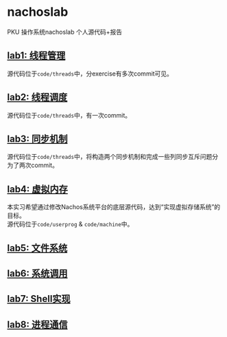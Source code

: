# nachoslab
PKU 操作系统nachoslab 个人源代码+报告
## [lab1: 线程管理](https://github.com/tyfeld/nachoslab/blob/master/%E7%BA%BF%E7%A8%8B%E6%9C%BA%E5%88%B6%E5%AE%9E%E4%B9%A0%E6%8A%A5%E5%91%8A.md)
源代码位于`code/threads`中，分exercise有多次commit可见。  

## [lab2: 线程调度](https://github.com/tyfeld/nachoslab/blob/master/%E7%BA%BF%E7%A8%8B%E8%B0%83%E5%BA%A6%E5%AE%9E%E4%B9%A0%E6%8A%A5%E5%91%8A.md)
源代码位于`code/threads`中，有一次commit。  

## [lab3: 同步机制](https://github.com/tyfeld/nachoslab/blob/master/%E5%90%8C%E6%AD%A5%E6%9C%BA%E5%88%B6%E5%AE%9E%E4%B9%A0%E6%8A%A5%E5%91%8A.md)
源代码位于`code/threads`中，将构造两个同步机制和完成一些列同步互斥问题分为了两次commit。

## [lab4: 虚拟内存](https://github.com/tyfeld/nachoslab/blob/master/%E8%99%9A%E6%8B%9F%E5%86%85%E5%AD%98%E5%AE%9E%E9%AA%8C%E6%8A%A5%E5%91%8A.md)
本实习希望通过修改Nachos系统平台的底层源代码，达到“实现虚拟存储系统”的目标。  
源代码位于`code/userprog` & `code/machine`中。


## [lab5: 文件系统](https://github.com/tyfeld/nachoslab/blob/master/%E6%96%87%E4%BB%B6%E7%B3%BB%E7%BB%9F%E5%AE%9E%E9%AA%8C%E6%8A%A5%E5%91%8A.md)

## [lab6: 系统调用](https://github.com/tyfeld/nachoslab/blob/master/%E7%B3%BB%E7%BB%9F%E8%B0%83%E7%94%A8%E5%AE%9E%E9%AA%8C%E6%8A%A5%E5%91%8A.md)

## [lab7: Shell实现](https://github.com/tyfeld/nachoslab/blob/master/Shell%E5%AE%9E%E7%8E%B0%E5%AE%9E%E9%AA%8C%E6%8A%A5%E5%91%8A.md)

## [lab8: 进程通信](https://github.com/tyfeld/nachoslab/blob/master/%E8%BF%9B%E7%A8%8B%E9%80%9A%E4%BF%A1%E5%AE%9E%E4%B9%A0%E6%8A%A5%E5%91%8A.md)
